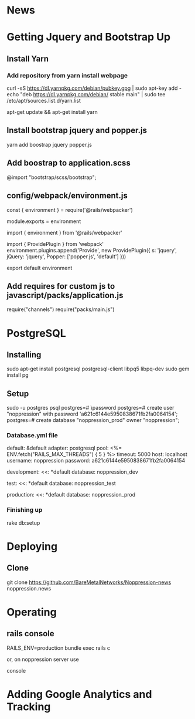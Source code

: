 # News



# Getting Jquery and Bootstrap Up

## Install Yarn

### Add repository from yarn install webpage

curl -sS https://dl.yarnpkg.com/debian/pubkey.gpg | sudo apt-key add -
echo "deb https://dl.yarnpkg.com/debian/ stable main" | sudo tee /etc/apt/sources.list.d/yarn.list

apt-get update && apt-get install yarn

## Install bootstrap jquery and popper.js

yarn add boostrap jquery popper.js

## Add boostrap to application.scss

@import "bootstrap/scss/bootstrap";

## config/webpack/environment.js

const { environment } = require('@rails/webpacker')

module.exports = environment


import { environment } from '@rails/webpacker'

import { ProvidePlugin } from 'webpack'
environment.plugins.append('Provide', 
	new ProvidePlugin({
		s: 'jquery',
		jQuery: 'jquery',
		Popper: ['popper.js', 'default']
	}))

export default environment


## Add requires for custom js to javascript/packs/application.js

require("channels")
require("packs/main.js")


# PostgreSQL 

## Installing

sudo apt-get install postgresql postgresql-client libpq5 libpq-dev
sudo gem install pg

## Setup

sudo -u postgres psql
postgres=# \password
postgres=# create user "noppression" with password 'a621c6144e5950838671fb2fa0064154';
postgres=#  create database "noppression_prod" owner "noppression"; 

### Database.yml file

default: &default
  adapter: postgresql
  pool: <%= ENV.fetch("RAILS_MAX_THREADS") { 5 } %>
  timeout: 5000
  host: localhost
  username: noppression
  password: a621c6144e5950838671fb2fa0064154

development:
  <<: *default
  database: noppression_dev


test:
  <<: *default
  database: noppression_test

production:
  <<: *default
  database: noppression_prod



### Finishing up

rake db:setup


# Deploying 

## Clone

 git clone https://github.com/BareMetalNetworks/Noppression-news noppression.news



 # Operating

 ## rails console

 RAILS_ENV=production bundle exec rails c

 or, on noppression server use

 console 


 # Adding Google Analytics and Tracking 

 <!-- Global site tag (gtag.js) - Google Analytics -->
<script async src="https://www.googletagmanager.com/gtag/js?id=G-D5X0D0KFBE"></script>
<script>
  window.dataLayer = window.dataLayer || [];
  function gtag(){dataLayer.push(arguments);}
  gtag('js', new Date());

  gtag('config', 'G-D5X0D0KFBE');
</script>
